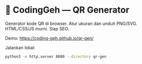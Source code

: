 # 🧩 CodingGeh — QR Generator

Generator kode QR di browser. Atur ukuran dan unduh PNG/SVG. HTML/CSS/JS murni. Siap SEO.

Demo: https://coding-geh.github.io/qr-gen/

Jalankan lokal:
```bash
python3 -m http.server 8080 --directory qr-gen
```


